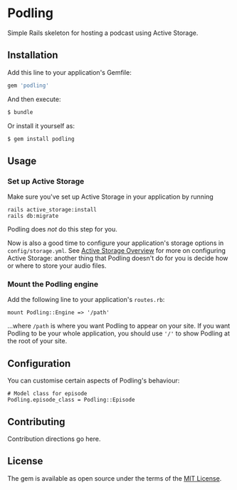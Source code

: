 # Podling

Simple Rails skeleton for hosting a podcast using Active Storage.

## Installation
Add this line to your application's Gemfile:

```ruby
gem 'podling'
```

And then execute:
```bash
$ bundle
```

Or install it yourself as:
```bash
$ gem install podling
```

## Usage

### Set up Active Storage

Make sure you've set up Active Storage in your application by running

    rails active_storage:install
    rails db:migrate

Podling does *not* do this step for you.

Now is also a good time to configure your application's storage options
in `config/storage.yml`. See [Active Storage Overview](https://guides.rubyonrails.org/active_storage_overview.html)
for more on configuring Active Storage: another thing that Podling
doesn't do for you is decide how or where to store your audio files.

### Mount the Podling engine

Add the following line to your application's `routes.rb`:

    mount Podling::Engine => '/path'

...where `/path` is where you want Podling to appear on your site.
If you want Podling to be your whole application, you should use
`'/'` to show Podling at the root of your site.

## Configuration

You can customise certain aspects of Podling's behaviour:

    # Model class for episode
    Podling.episode_class = Podling::Episode

## Contributing
Contribution directions go here.

## License
The gem is available as open source under the terms of the
[MIT License](https://opensource.org/licenses/MIT).
